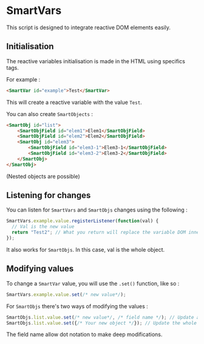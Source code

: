 # SmartVars

This script is designed to integrate reactive DOM elements easily.

## Initialisation

The reactive variables initialisation is made in the HTML using specifics tags.

For example :

```html
<SmartVar id="example">Test</SmartVar>
```

This will create a reactive variable with the value `Test`.

You can also create `SmartObjects` :

```html
<SmartObj id="list">
	<SmartObjField id="elem1">Elem1</SmartObjField>
	<SmartObjField id="elem2">Elem2</SmartObjField>
	<SmartObj id="elem3">
		<SmartObjField id="elem3-1">Elem3-1</SmartObjField>
		<SmartObjField id="elem3-2">Elem3-2</SmartObjField>
	</SmartObj>
</SmartObj>
```

(Nested objects are possible)

## Listening for changes

You can listen for `SmartVars` and `SmartObjs` changes using the following :

```javascript
SmartVars.example.value.registerListener(function(val) {
  // Val is the new value
  return "Test2"; // What you return will replace the variable DOM innerText without changing the original value. If no return is provided, the innerText will be val;
});
```

It also works for `SmartObjs`. In this case, val is the whole object.

## Modifying values

To change a `SmartVar` value, you will use the `.set()` function, like so :

```javascript
SmartVars.example.value.set(/* new value*/);
```

For `SmartObjs` there's two ways of modifying the values :

```javascript
SmartObjs.list.value.set(/* new value*/, /* field name */); // Update a single field
SmartObjs.list.value.set({/* Your new object */}); // Update the whole object
```

The field name allow dot notation to make deep modifications.